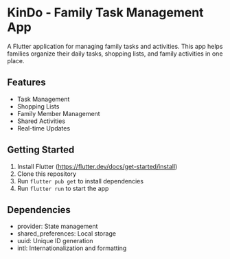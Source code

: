 # KinDo - Family Task Management App

A Flutter application for managing family tasks and activities. This app helps families organize their daily tasks, shopping lists, and family activities in one place.

## Features

- Task Management
- Shopping Lists
- Family Member Management
- Shared Activities
- Real-time Updates

## Getting Started

1. Install Flutter (https://flutter.dev/docs/get-started/install)
2. Clone this repository
3. Run `flutter pub get` to install dependencies
4. Run `flutter run` to start the app

## Dependencies

- provider: State management
- shared_preferences: Local storage
- uuid: Unique ID generation
- intl: Internationalization and formatting
